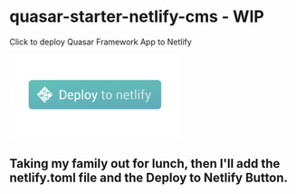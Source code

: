 # quasar-starter-netlify-cms - WIP
Click to deploy Quasar Framework App to Netlify

<img src="https://github.com/Mary-Tyler-Moore/quasar-starter-netlify/blob/master/deploy-to-netlify.png?raw=true" width="60%"/>

## Taking my family out for lunch, then I'll add the netlify.toml file and the Deploy to Netlify Button.
